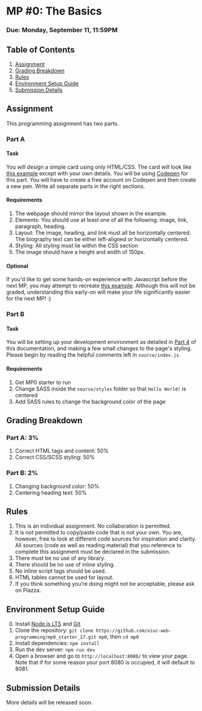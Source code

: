 # MP #0: The Basics
### Due: Monday, September 11, 11:59PM

## Table of Contents
1. [Assignment](#assignment)
2. [Grading Breakdown](#grading-breakdown)
3. [Rules](#rules)
4. [Environment Setup Guide](#environment-setup-guide)
5. [Submission Details](#submission-details)

## Assignment
This programming assignment has two parts.


### Part A

#### Task
You will design a simple card using only HTML/CSS. The card will look like [this example](http://i.imgur.com/aeKrEga.png) except with your own details.
You will be using [Codepen](https://codepen.io/) for this part. You will have to create a free account on Codepen and then create a new pen. Write all separate parts in the right sections.

#### Requirements
1. The webpage should mirror the layout shown in the example.
2. Elements: You should use at least one of all the following: image, link, paragraph, heading.
3. Layout: The image, heading, and link must all be horizontally centered. The biography text can be either left-aligned or horizontally centered.
4. Styling: All styling must lie within the CSS section
5. The image should have a height and width of 150px.

#### Optional
If you'd like to get some hands-on experience with Javascript before the next MP, you may attempt to recreate [this example](https://uiuc-web-programming.github.io/su17/images/mp0.gif). Although this will not be graded, understanding this early-on will make your life significantly easier for the next MP! :)


### Part B

#### Task
You will be setting up your development environment as detailed in [Part 4](#environment-setup-guide) of this documentation, and making a few small changes to the page's styling. Please begin by reading the helpful comments left in `source/index.js`.

#### Requirements
1. Get MP0 starter to run
2. Change SASS inside the `source/styles` folder so that `Hello World!` is centered
3. Add SASS rules to change the background color of the page

## Grading Breakdown

### Part A: 3%
1. Correct HTML tags and content: 50%
2. Correct CSS/SCSS styling: 50%

### Part B: 2%
1. Changing background color: 50%
2. Centering heading text: 50%

## Rules
1. This is an individual assignment. No collaboration is permitted.
2. It is not permitted to copy/paste code that is not your own. You are, however, free to look at different code sources for inspiration and clarity. All sources (code as well as reading material) that you reference to complete this assignment must be declared in the submission.
3. There must be no use of any library.
4. There should be no use of inline styling.
5. No inline script tags should be used.
6. HTML tables cannot be used for layout.
7. If you think something you’re doing might not be acceptable, please ask on Piazza.

## Environment Setup Guide
0. Install [Node.js LTS](https://nodejs.org/en/) and [Git](https://git-scm.com/book/en/v2/Getting-Started-Installing-Git)
1. Clone the repository:
`git clone https://github.com/uiuc-web-programming/mp0_starter_17.git mp0`, then `cd mp0`
2. Install dependencies:
`npm install`
3. Run the dev server:
`npm run dev`
4. Open a browser and go to `http://localhost:8080/` to view your page. Note that if for some reason your port 8080 is occupied, it will default to 8081.

## Submission Details
More details will be released soon.

